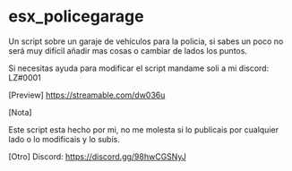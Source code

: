 # esx_policegarage

Un script sobre un garaje de vehículos para la policia, si sabes un poco no será muy difícil añadir mas cosas o cambiar de lados los puntos.

Si necesitas ayuda para modificar el script mandame soli a mi discord: LZ#0001

[Preview]
https://streamable.com/dw036u

[Nota]

Este script esta hecho por mi, no me molesta si lo publicais por cualquier lado o lo modificais y lo subís.

[Otro]
Discord: https://discord.gg/98hwCGSNyJ
